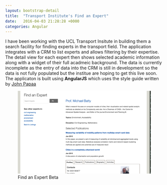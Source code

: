 ```yaml
---
layout: bootstrap-detail
title:  "Transport Institute's Find an Expert"
date:   2016-04-03 21:28:28 +0000
categories: Angular
---
```

<div class="row">
  <span class="col-md-4">
    I have been working with the UCL Transport Insitute in building them a search
    facility for finding experts in the transport field. The application integrates
    with a CRM to list experts and allows filtering by their expertise. The detail
    view for each expert then shows selected academic information along with a widget of their full acadmeic background. The data is currently incomplete as the entry of data into the CRM is still in development so the data is not fully populated but the institue are hoping
    to get this live soon. The applicaton is built using <strong>AngularJS</strong>
    which uses the style guide written by <a
    href="https://github.com/johnpapa/angular-styleguide/tree/master/a1">John
    Papaa</a>
  </span>
  <span class="col-md-8">
    <figure class="figure">
      <img src="/assets/images/find-an-expert.png" alt="Find an Expert" class="figure-img img-thumbnail"/>
      <figcaption class="figure-caption">Find an Expert Beta</figcaption>
    </figure>
  </span>
</div>
